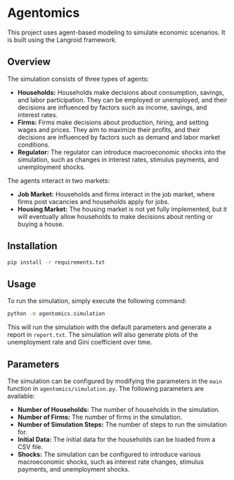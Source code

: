 # Agentomics

This project uses agent-based modeling to simulate economic scenarios. It is built using the Langroid framework.

## Overview

The simulation consists of three types of agents:

*   **Households:** Households make decisions about consumption, savings, and labor participation. They can be employed or unemployed, and their decisions are influenced by factors such as income, savings, and interest rates.
*   **Firms:** Firms make decisions about production, hiring, and setting wages and prices. They aim to maximize their profits, and their decisions are influenced by factors such as demand and labor market conditions.
*   **Regulator:** The regulator can introduce macroeconomic shocks into the simulation, such as changes in interest rates, stimulus payments, and unemployment shocks.

The agents interact in two markets:

*   **Job Market:** Households and firms interact in the job market, where firms post vacancies and households apply for jobs.
*   **Housing Market:** The housing market is not yet fully implemented, but it will eventually allow households to make decisions about renting or buying a house.

## Installation

```bash
pip install -r requirements.txt
```

## Usage

To run the simulation, simply execute the following command:

```bash
python -m agentomics.simulation
```

This will run the simulation with the default parameters and generate a report in `report.txt`. The simulation will also generate plots of the unemployment rate and Gini coefficient over time.

## Parameters

The simulation can be configured by modifying the parameters in the `main` function in `agentomics/simulation.py`. The following parameters are available:

*   **Number of Households:** The number of households in the simulation.
*   **Number of Firms:** The number of firms in the simulation.
*   **Number of Simulation Steps:** The number of steps to run the simulation for.
*   **Initial Data:** The initial data for the households can be loaded from a CSV file.
*   **Shocks:** The simulation can be configured to introduce various macroeconomic shocks, such as interest rate changes, stimulus payments, and unemployment shocks.
